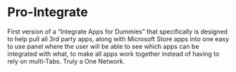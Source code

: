 # Pro-Integrate
First version of a “Integrate Apps for Dummies” that specifically is designed to help pull all 3rd party apps, along with Microsoft Store apps into one easy to use panel where the user will be able to see which apps can be integrated with what, to make all apps work together instead of having to rely on multi-Tabs. Truly a One Network.
